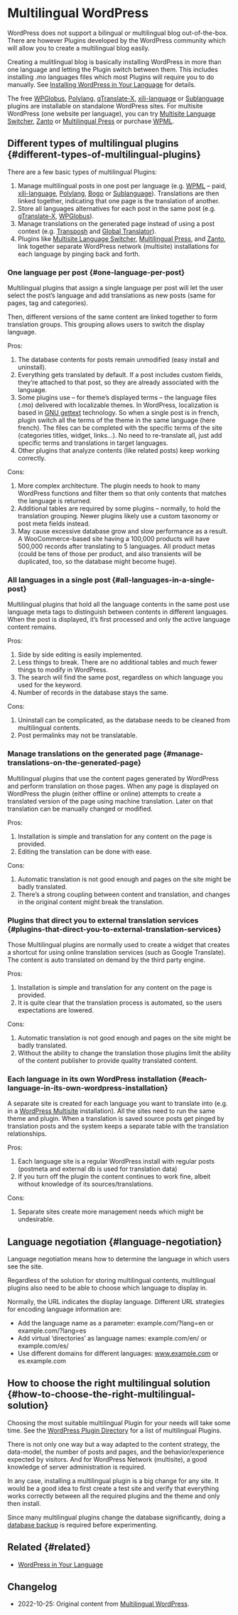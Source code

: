 # Multilingual WordPress

WordPress does not support a bilingual or multilingual blog out-of-the-box. There are however Plugins developed by the WordPress community which will allow you to create a multilingual blog easily.

Creating a mulitlingual blog is basically installing WordPress in more than one language and letting the Plugin switch between them. This includes installing .mo languages files which most Plugins will require you to do manually. See [Installing WordPress in Your Language](https://wordpress.org/support/article/installing-wordpress-in-your-language/) for details.

The free [WPGlobus](https://wordpress.org/plugins/wpglobus/), [Polylang](https://wordpress.org/plugins/polylang/), [qTranslate-X](https://wordpress.org/plugins/qtranslate-x/), [xili-language](https://wordpress.org/plugins/xili-language/) or [Sublanguage](https://wordpress.org/plugins/sublanguage/) plugins are installable on standalone WordPress sites. For multisite WordPress (one website per language), you can try [Multisite Language Switcher](https://wordpress.org/plugins/multisite-language-switcher/), [Zanto](https://wordpress.org/plugins/zanto/) or [Multilingual Press](https://wordpress.org/plugins/multilingual-press/) or purchase [WPML](https://wpml.org/).

## Different types of multilingual plugins {#different-types-of-multilingual-plugins}

There are a few basic types of multilingual Plugins:

1. Manage multilingual posts in one post per language (e.g. [WPML](https://wpml.org/) – paid, [xili-language](https://wordpress.org/plugins/xili-language/), [Polylang](https://wordpress.org/plugins/polylang/), [Bogo](https://wordpress.org/plugins/bogo/) or [Sublanguage](https://wordpress.org/plugins/sublanguage/)). Translations are then linked together, indicating that one page is the translation of another.
2. Store all languages alternatives for each post in the same post (e.g. [qTranslate-X](https://wordpress.org/plugins/qtranslate-x/), [WPGlobus](https://wordpress.org/plugins/wpglobus/)).
3. Manage translations on the generated page instead of using a post context (e.g. [Transposh](https://wordpress.org/plugins/transposh-translation-filter-for-wordpress) and [Global Translator](https://wordpress.org/plugins/global-translator/)).
4. Plugins like [Multisite Language Switcher](https://wordpress.org/plugins/multisite-language-switcher/), [Multilingual Press](https://wordpress.org/plugins/multilingual-press/), and [Zanto](https://wordpress.org/plugins/zanto/), link together separate WordPress network (multisite) installations for each language by pinging back and forth.

### One language per post {#one-language-per-post}

Multilingual plugins that assign a single language per post will let the user select the post’s language and add translations as new posts (same for pages, tag and categories).

Then, different versions of the same content are linked together to form translation groups. This grouping allows users to switch the display language.

Pros:

1. The database contents for posts remain unmodified (easy install and uninstall).
2. Everything gets translated by default. If a post includes custom fields, they’re attached to that post, so they are already associated with the language.
3. Some plugins use – for theme’s displayed terms – the language files (.mo) delivered with localizable themes. In WordPress, localization is based in [GNU gettext](https://make.wordpress.org/polyglots/handbook/#Localization_Technology) technology. So when a single post is in french, plugin switch all the terms of the theme in the same language (here french). The files can be completed with the specific terms of the site (categories titles, widget, links…). No need to re-translate all, just add specific terms and translations in target languages.
4. Other plugins that analyze contents (like related posts) keep working correctly.

Cons:

1. More complex architecture. The plugin needs to hook to many WordPress functions and filter them so that only contents that matches the language is returned.
2. Additional tables are required by some plugins – normally, to hold the translation grouping. Newer plugins likely use a custom taxonomy or post meta fields instead.
3. May cause excessive database grow and slow performance as a result. A WooCommerce-based site having a 100,000 products will have 500,000 records after translating to 5 languages. All product metas (could be tens of those per product, and also transients will be duplicated, too, so the database might become huge).

### All languages in a single post {#all-languages-in-a-single-post}

Multilingual plugins that hold all the language contents in the same post use language meta tags to distinguish between contents in different languages. When the post is displayed, it’s first processed and only the active language content remains.

Pros:

1. Side by side editing is easily implemented.
2. Less things to break. There are no additional tables and much fewer things to modify in WordPress.
3. The search will find the same post, regardless on which language you used for the keyword.
4. Number of records in the database stays the same.

Cons:

1. Uninstall can be complicated, as the database needs to be cleaned from multilingual contents.
2. Post permalinks may not be translatable.

### Manage translations on the generated page {#manage-translations-on-the-generated-page}

Multilingual plugins that use the content pages generated by WordPress and perform translation on those pages. When any page is displayed on WordPress the plugin (either offline or online) attempts to create a translated version of the page using machine translation. Later on that translation can be manually changed or modified.

Pros:

1. Installation is simple and translation for any content on the page is provided.
2. Editing the translation can be done with ease.

Cons:

1. Automatic translation is not good enough and pages on the site might be badly translated.
2. There’s a strong coupling between content and translation, and changes in the original content might break the translation.

### Plugins that direct you to external translation services {#plugins-that-direct-you-to-external-translation-services}

Those Multilingual plugins are normally used to create a widget that creates a shortcut for using online translation services (such as Google Translate). The content is auto translated on demand by the third party engine.

Pros:

1. Installation is simple and translation for any content on the page is provided.
2. It is quite clear that the translation process is automated, so the users expectations are lowered.

Cons:

1. Automatic translation is not good enough and pages on the site might be badly translated.
2. Without the ability to change the translation those plugins limit the ability of the content publisher to provide quality translated content.

### Each language in its own WordPress installation {#each-language-in-its-own-wordpress-installation}

A separate site is created for each language you want to translate into (e.g. in a [WordPress Multisite](https://wordpress.org/support/article/create-a-network/) installation). All the sites need to run the same theme and plugin. When a translation is saved source posts get pinged by translation posts and the system keeps a separate table with the translation relationships.

Pros:

1. Each language site is a regular WordPress install with regular posts (postmeta and external db is used for translation data)
2. If you turn off the plugin the content continues to work fine, albeit without knowledge of its sources/translations.

Cons:

1. Separate sites create more management needs which might be undesirable.

## Language negotiation {#language-negotiation}

Language negotiation means how to determine the language in which users see the site.

Regardless of the solution for storing multilingual contents, multilingual plugins also need to be able to choose which language to display in.

Normally, the URL indicates the display language. Different URL strategies for encoding language information are:

* Add the language name as a parameter: example.com/?lang=en or example.com/?lang=es
* Add virtual ‘directories’ as language names: example.com/en/ or example.com/es/
* Use different domains for different languages: www.example.com or es.example.com

## How to choose the right multilingual solution {#how-to-choose-the-right-multilingual-solution}

Choosing the most suitable multilingual Plugin for your needs will take some time. See the [WordPress Plugin Directory](https://wordpress.org/plugins/search/multilingual) for a list of multilingual Plugins.

There is not only one way but a way adapted to the content strategy, the data-model, the number of posts and pages, and the behavior/experience expected by visitors. And for WordPress Network (multisite), a good knowledge of server administration is required.

In any case, installing a multilingual plugin is a big change for any site. It would be a good idea to first create a test site and verify that everything works correctly between all the required plugins and the theme and only then install.

Since many multilingual plugins change the database significantly, doing a [database backup](https://wordpress.org/support/article/backing-up-your-database/) is required before experimenting.

## Related {#related}

* [WordPress in Your Language](https://wordpress.org/support/article/installing-wordpress-in-your-language/)

## Changelog

- 2022-10-25: Original content from [Multilingual WordPress](https://wordpress.org/support/article/multilingual-wordpress/).

